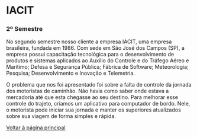 # IACIT
### 2º Semestre 
No segundo semestre nosso cliente a empresa IACIT, uma empresa brasileira, fundada em 1986. Com sede em São José dos Campos (SP), a empresa possui capacitação tecnológica para o desenvolvimento de produtos e sistemas aplicados ao Auxílio do Controle e do Tráfego Aéreo e Marítimo; Defesa e Segurança Pública; Fábrica de Software; Meteorologia; Pesquisa; Desenvolvimento e Inovação e Telemetria.

O problema que nos foi apresentado foi sobre a falta de controle da jornada dos motoristas de caminhão. Não havia como saber onde estava a mercadoria até que esta chegasse ao seu destino. Para melhorar esse controle do trajeto, criamos um aplicativo para computador de bordo. Nele, o motorista pode iniciar sua jornada e manter os superiores atualizados sobre sua viagem de forma simples e rápida.

[Voltar à página principal](https://github.com/AnaPaulaSOliveira/Portifolio--TG/blob/main/README.md)
